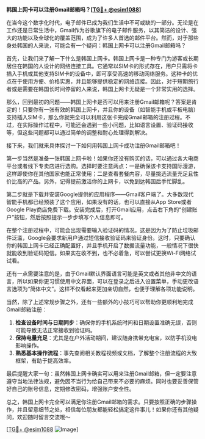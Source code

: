 **韩国上网卡可以注册Gmail邮箱吗？[[TG💪+ @esim1088](https://t.me/s/esim1088)]**

在当今这个数字化时代，电子邮件已成为我们生活中不可或缺的一部分。无论是在工作还是日常生活中，Gmail作为谷歌旗下的电子邮件服务，以其简洁的设计、强大的功能以及全球化的覆盖范围，成为了许多人首选的邮件平台。然而，对于那些身处韩国的人来说，可能会有一个疑问：韩国上网卡可以注册Gmail邮箱吗？

首先，让我们来了解一下什么是韩国上网卡。韩国上网卡是一种专门为游客或长期居住在韩国的人设计的网络连接工具。它通常以SIM卡的形式存在，用户只需将卡插入手机或其他支持SIM卡的设备中，即可享受高速的移动网络服务。这种卡的优点在于使用方便、价格实惠，并且能够提供稳定的网络连接。因此，对于短期旅行者或是需要在韩国长时间停留的人来说，韩国上网卡无疑是一个非常实用的选择。

那么，回到最初的问题——韩国上网卡是否可以用来注册Gmail邮箱呢？答案是肯定的！只要你有一张有效的韩国上网卡，并且你的设备（如智能手机或平板电脑）支持插入SIM卡，那么你就完全可以利用这张卡完成Gmail邮箱的注册过程。不过，在实际操作过程中，可能还会遇到一些小问题，比如语言设置、验证码接收等，但这些问题都可以通过简单的调整和耐心处理得到解决。

接下来，我们就来具体探讨一下如何用韩国上网卡成功注册Gmail邮箱吧！

第一步当然是准备一张韩国上网卡啦！如果你还没有购买的话，可以通过各大电商平台或者线下专卖店进行选购。选择时要注意两点：一是确保该卡支持国际漫游，这样即使你在其他国家也能正常使用；二是查看套餐内容，尽量挑选流量充足且性价比高的产品。另外，记得提前激活你的上网卡，以免到达韩国后手忙脚乱。

第二步就是下载并安装Google提供的应用程序——Gmail客户端了。大多数现代智能手机都已经预装了这个应用，如果没有的话，也可以直接从App Store或者Google Play商店免费下载。安装完成后，打开Gmail应用，点击右下角的“创建账户”按钮，然后按照提示一步步填写个人信息即可。

在整个注册过程中，可能会出现需要输入验证码的情况。这是因为为了防止垃圾邮件泛滥，Google会要求新用户通过短信接收验证码来验证身份。这时，只要确认你的韩国上网卡已经正确配置好，并且手机开启了数据流量功能，一般情况下很快就能收到验证码短信。如果实在收不到，也不必着急，可以尝试更换Wi-Fi网络试试看。

还有一点需要注意的是，由于Gmail默认界面语言可能是英文或者其他非中文的语言，所以如果你更习惯使用中文界面，可以在登录之后进入设置菜单，手动更改语言选项为“简体中文”。这样不仅看起来更加亲切自然，也便于理解各项功能说明。

当然，除了上述常规步骤之外，还有一些额外的小技巧可以帮助你更顺利地完成Gmail邮箱注册：

1. **检查设备时间与日期同步**：确保你的手机系统时间和日期设置准确无误，否则可能导致无法正常接收到验证码。
2. **保持电量充足**：尤其是在户外活动期间，建议随身携带充电宝，以防手机没电影响操作。
3. **熟悉基本操作流程**：事先查阅相关教程视频或文档，了解整个注册流程的大致框架，有助于提高效率。

最后提醒大家一句：虽然韩国上网卡确实可以用来注册Gmail邮箱，但一定要注意遵守当地法律法规，避免因不当行为给自己带来不必要的麻烦。同时也要妥善保管好自己的账号信息，定期修改密码，增强账户安全性。

总之，韩国上网卡完全可以满足你注册Gmail邮箱的需求。只要按照正确的步骤操作，并且留意细节之处，相信每位朋友都能轻松搞定这件事儿！如果你还有其他疑问，欢迎随时留言交流哦～

[[TG💪+ @esim1088](https://t.me/s/esim1088) ![Image](https://i.postimg.cc/4NQfJmqS/Snipaste-2025-05-13-00-14-12.png)]